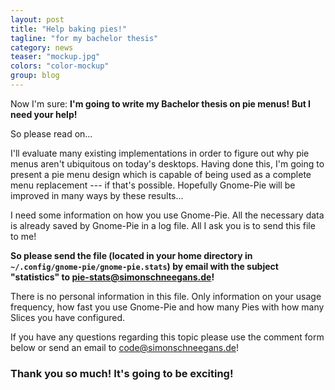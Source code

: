 ```yaml
---
layout: post
title: "Help baking pies!"
tagline: "for my bachelor thesis"
category: news
teaser: "mockup.jpg"
colors: "color-mockup"
group: blog
---
```


Now I'm sure: <strong>I'm going to write my Bachelor thesis on pie menus! But I need your help!</strong>

So please read on...

<!--more-->


I'll evaluate many existing implementations in order to figure out why pie menus aren't ubiquitous on today's desktops. Having done this, I'm going to present a pie menu design which is capable of being used as a complete menu replacement --- if that's possible. Hopefully Gnome-Pie will be improved in many ways by these results...


I need some information on how you use Gnome-Pie. All the necessary data is already saved by Gnome-Pie in a log file. All I ask you is to send this file to me!

<strong>So please send the file (located in your home directory in `~/.config/gnome-pie/gnome-pie.stats`) by email with the subject "statistics" to pie-stats@simonschneegans.de!</strong>

There is no personal information in this file. Only information on your usage frequency, how fast you use Gnome-Pie and how many Pies with how many Slices you have configured.

If you have any questions regarding this topic please use the comment form below or send an email to code@simonschneegans.de!

<h3>Thank you so much! It's going to be exciting!</h3>
